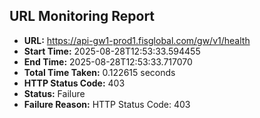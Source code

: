 ## URL Monitoring Report

- **URL:** https://api-gw1-prod1.fisglobal.com/gw/v1/health
- **Start Time:** 2025-08-28T12:53:33.594455
- **End Time:** 2025-08-28T12:53:33.717070
- **Total Time Taken:** 0.122615 seconds
- **HTTP Status Code:** 403
- **Status:** Failure
- **Failure Reason:** HTTP Status Code: 403
